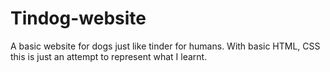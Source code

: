 # Tindog-website
A basic website for dogs just like tinder for humans. With basic HTML, CSS this is just an attempt to represent what I learnt.
